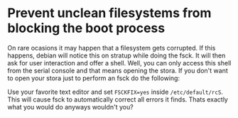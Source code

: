 # Prevent unclean filesystems from blocking the boot process

On rare ocasions it may happen that a filesystem gets corrupted. If this happens, debian will notice this on stratup while doing the fsck. It will then ask for user interaction and offer a shell. Well, you can only access this shell from the serial console and that means opening the stora. If you don't want to open your stora just to perform an fsck do the following:

Use your favorite text editor and set `FSCKFIX=yes` inside `/etc/default/rcS`. This will cause fsck to automatically correct all errors it finds. Thats exactly what you would do anyways wouldn't you?